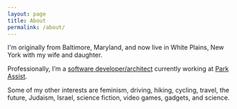 ```yaml
---
layout: page
title: About
permalink: /about/
---
```


I'm originally from Baltimore, Maryland, and now live in White Plains, New York with my wife and daughter.

Professionally, I’m a [software developer/architect](/resume/) currently working at [Park Assist](http://parkassist.com/).

Some of my other interests are feminism, driving, hiking, cycling, travel, the future, Judaism, Israel, science fiction, video games, gadgets, and science.
